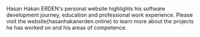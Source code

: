 Hasan Hakan ERDEN's personal website highlights his software development journey, education and professional work experience. 
Please visit the website(hasanhakanerden.online) to learn more about the projects he has worked on and his areas of competence.
